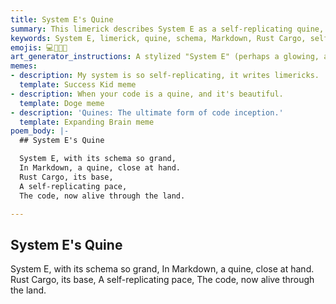 ```yaml
---
title: System E's Quine
summary: This limerick describes System E as a self-replicating quine, with its schema defined in Markdown and built with Rust Cargo, bringing the code to life.
keywords: System E, limerick, quine, schema, Markdown, Rust Cargo, self-replicating, code, life
emojis: 💻🔄✨🚀
art_generator_instructions: A stylized "System E" (perhaps a glowing, abstract machine) is continuously replicating itself, with lines of Markdown code flowing into a Rust Cargo build process, and new, identical systems emerging. The overall feeling should be one of continuous creation, self-sufficiency, and the beauty of a self-replicating system.
memes:
- description: My system is so self-replicating, it writes limericks.
  template: Success Kid meme
- description: When your code is a quine, and it's beautiful.
  template: Doge meme
- description: 'Quines: The ultimate form of code inception.'
  template: Expanding Brain meme
poem_body: |-
  ## System E's Quine

  System E, with its schema so grand,
  In Markdown, a quine, close at hand.
  Rust Cargo, its base,
  A self-replicating pace,
  The code, now alive through the land.

---
```

## System E's Quine

System E, with its schema so grand,
In Markdown, a quine, close at hand.
Rust Cargo, its base,
A self-replicating pace,
The code, now alive through the land.